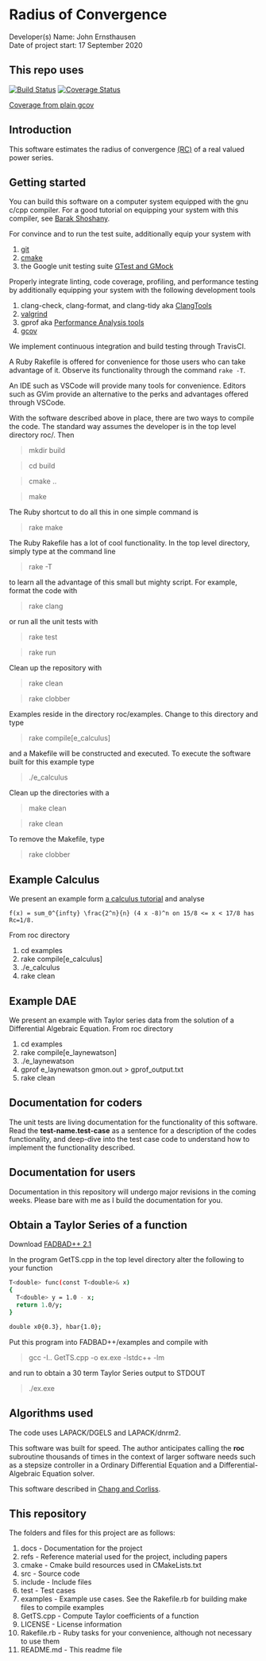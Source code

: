 # Radius of Convergence

Developer(s) Name: John Ernsthausen<br>
Date of project start: 17 September 2020

## This repo uses

[![Build Status](https://travis-ci.org/JohnErnsthausen/roc.svg?branch=master)](https://travis-ci.org/JohnErnsthausen/roc)
[![Coverage Status](https://coveralls.io/repos/github/JohnErnsthausen/roc/badge.svg?branch=master)](https://coveralls.io/github/JohnErnsthausen/roc?branch=master)

[Coverage from plain gcov](http://www.johnernsthausen.com/experiences/coverage/)

## Introduction

This software estimates the radius of convergence [(RC)](https://en.wikipedia.org/wiki/Radius_of_convergence#:~:text=The%20radius%20of%20convergence%20of%20a%20power%20series%20%C6%92%20centered,called%20the%20disk%20of%20convergence.) of a real valued power series.

## Getting started

You can build this software on a computer system equipped with the gnu c/cpp compiler. For a good
tutorial on equipping your system with this compiler, see
[Barak Shoshany](http://baraksh.com/CSE701/notes.php#visual-studio-code).

For convince and to run the test suite, additionally equip your system with

1. [git](https://git-scm.com/downloads)
1. [cmake](https://cmake.org/download)
1. the Google unit testing suite [GTest and GMock](https://github.com/google/googletest)

Properly integrate linting, code coverage, profiling, and performance testing by
additionally equipping your system with the following development tools

1. clang-check, clang-format, and clang-tidy aka [ClangTools](http://clang.llvm.org/docs/ClangTools.html)
1. [valgrind](https://valgrind.org)
1. gprof aka [Performance Analysis tools](https://en.wikipedia.org/wiki/List_of_performance_analysis_tools)
1. [gcov](https://en.wikipedia.org/wiki/Gcov)

We implement continuous integration and build testing through TravisCI.

A Ruby Rakefile is offered for convenience for those users who can take advantage of it. Observe its
functionality through the command `rake -T`.

An IDE such as VSCode will provide many tools for convenience. Editors such as GVim
provide an alternative to the perks and advantages offered through VSCode.

With the software described above in place, there are two ways to compile the code. The standard way assumes
the developer is in the top level directory roc/. Then

> mkdir build

> cd build

> cmake ..

> make

The Ruby shortcut to do all this in one simple command is

> rake make

The Ruby Rakefile has a lot of cool functionality. In the top level directory, simply type at the command
line

> rake -T

to learn all the advantage of this small but mighty script. For example, format the code with

> rake clang

or run all the unit tests with

> rake test

> rake run

Clean up the repository with

> rake clean

> rake clobber

Examples reside in the directory roc/examples. Change to this directory and type

> rake compile[e_calculus]

and a Makefile will be constructed and executed. To execute the software built for this example type

> ./e_calculus

Clean up the directories with a

> make clean

> rake clean

To remove the Makefile, type

> rake clobber

## Example Calculus

We present an example form [a calculus tutorial](https://tutorial.math.lamar.edu/Classes/CalcII/PowerSeries.aspx)
and analyse

```
f(x) = sum_0^{infty} \frac{2^n}{n} (4 x -8)^n on 15/8 <= x < 17/8 has Rc=1/8.
```

From roc directory

1. cd examples
2. rake compile[e_calculus]
3. ./e_calculus
4. rake clean

## Example DAE

We present an example with Taylor series data from the solution of a Differential Algebraic Equation. From roc directory 

1. cd examples
2. rake compile[e_laynewatson]
3. ./e_laynewatson
4. gprof e_laynewatson gmon.out > gprof_output.txt
4. rake clean

## Documentation for coders

The unit tests are living documentation for the functionality of this software. Read the __test-name.test-case__
as a sentence for a description of the codes functionality, and deep-dive into the test case code to understand
how to implement the functionality described.

## Documentation for users

Documentation in this repository will undergo major revisions in the coming weeks. Please bare with me
as I build the documentation for you.

## Obtain a Taylor Series of a function 

Download [FADBAD++ 2.1](http://www.fadbad.com/fadbad.html)

In the program GetTS.cpp in the top level directory alter the following to your function

```bash
T<double> func(const T<double>& x)
{
  T<double> y = 1.0 - x;
  return 1.0/y;
}
```

```bash
double x0{0.3}, hbar{1.0};
```

Put this program into FADBAD++/examples and compile with

> gcc -I.. GetTS.cpp -o ex.exe -lstdc++ -lm

and run to obtain a 30 term Taylor Series output to STDOUT

> ./ex.exe


## Algorithms used

The code uses LAPACK/DGELS and LAPACK/dnrm2.

This software was built for speed. The
author anticipates calling the __roc__ subroutine thousands of times in the context
of larger software needs such as a stepsize controller in a Ordinary Differential Equation
and a Differential-Algebraic Equation solver.

This software described in [Chang and Corliss](https://dl.acm.org/doi/pdf/10.1145/355993.355995).

## This repository

The folders and files for this project are as follows:

1. docs - Documentation for the project
2. refs - Reference material used for the project, including papers
3. cmake - Cmake build resources used in CMakeLists.txt
4. src - Source code
5. include - Include files
6. test - Test cases
7. examples - Example use cases. See the Rakefile.rb for building make files to compile examples
8. GetTS.cpp - Compute Taylor coefficients of a function
9. LICENSE - License information
10. Rakefile.rb - Ruby tasks for your convenience, although not necessary to use them
11. README.md - This readme file

